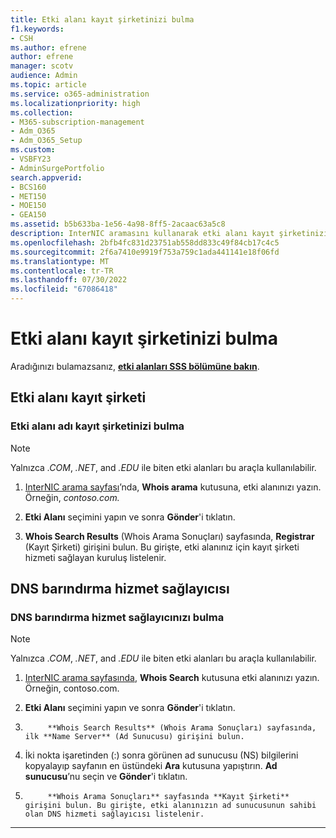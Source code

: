 ```yaml
---
title: Etki alanı kayıt şirketinizi bulma
f1.keywords:
- CSH
ms.author: efrene
author: efrene
manager: scotv
audience: Admin
ms.topic: article
ms.service: o365-administration
ms.localizationpriority: high
ms.collection:
- M365-subscription-management
- Adm_O365
- Adm_O365_Setup
ms.custom:
- VSBFY23
- AdminSurgePortfolio
search.appverid:
- BCS160
- MET150
- MOE150
- GEA150
ms.assetid: b5b633ba-1e56-4a98-8ff5-2acaac63a5c8
description: InterNIC aramasını kullanarak etki alanı kayıt şirketinizi ve DNS barındırma sağlayıcınızı bulmayı öğrenin.
ms.openlocfilehash: 2bfb4fc831d23751ab558dd833c49f84cb17c4c5
ms.sourcegitcommit: 2f6a7410e9919f753a759c1ada441141e18f06fd
ms.translationtype: MT
ms.contentlocale: tr-TR
ms.lasthandoff: 07/30/2022
ms.locfileid: "67086418"
---
```

# <a name="find-your-domain-registrar"></a>Etki alanı kayıt şirketinizi bulma

 Aradığınızı bulamazsanız, **[etki alanları SSS bölümüne bakın](../setup/domains-faq.yml)**.

## <a name="domain-registrar"></a>Etki alanı kayıt şirketi

### <a name="find-your-domain-name-registrar"></a>Etki alanı adı kayıt şirketinizi bulma

> [!NOTE]
> Yalnızca *.COM*, *.NET*, and *.EDU* ile biten etki alanları bu araçla kullanılabilir.

1. [InterNIC arama sayfası](https://go.microsoft.com/fwlink/p/?LinkId=402770)’nda, **Whois arama** kutusuna, etki alanınızı yazın. Örneğin,  *contoso.com.*

2. **Etki Alanı** seçimini yapın ve sonra **Gönder**'i tıklatın.

3. **Whois Search Results** (Whois Arama Sonuçları) sayfasında, **Registrar** (Kayıt Şirketi) girişini bulun. Bu girişte, etki alanınız için kayıt şirketi hizmeti sağlayan kuruluş listelenir.

## <a name="dns-hosting-provider"></a>DNS barındırma hizmet sağlayıcısı

### <a name="find-your-dns-hosting-provider"></a>DNS barındırma hizmet sağlayıcınızı bulma

> [!NOTE]
> Yalnızca *.COM*, *.NET*, and *.EDU* ile biten etki alanları bu araçla kullanılabilir.

1. [InterNIC arama sayfasında](https://go.microsoft.com/fwlink/p/?LinkId=402770), **Whois Search** kutusuna etki alanınızı yazın. Örneğin, contoso.com.

2. **Etki Alanı** seçimini yapın ve sonra **Gönder**'i tıklatın.

3. 
            **Whois Search Results** (Whois Arama Sonuçları) sayfasında, ilk **Name Server** (Ad Sunucusu) girişini bulun.

4. İki nokta işaretinden (:) sonra görünen ad sunucusu (NS) bilgilerini kopyalayıp sayfanın en üstündeki **Ara** kutusuna yapıştırın. **Ad sunucusu**’nu seçin ve **Gönder**'i tıklatın.

5. 
            **Whois Arama Sonuçları** sayfasında **Kayıt Şirketi** girişini bulun. Bu girişte, etki alanınızın ad sunucusunun sahibi olan DNS hizmeti sağlayıcısı listelenir.

---

